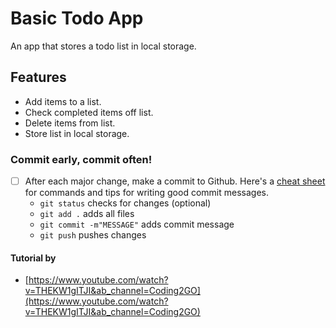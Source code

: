 # Basic Todo App

An app that stores a todo list in local storage.

## Features

  - Add items to a list.
  - Check completed items off list.
  - Delete items from list.
  - Store list in local storage.

### Commit early, commit often!
  - [ ] After each major change, make a commit to Github. Here's a [cheat sheet](https://www.git-tower.com/blog/git-cheat-sheet) for commands and tips for writing good commit messages.
    - `git status` checks for changes (optional)
    - `git add .` adds all files 
    - `git commit -m"MESSAGE"` adds commit message
    - `git push` pushes changes

#### Tutorial by
  - [https://www.youtube.com/watch?v=THEKW1gITJI&ab_channel=Coding2GO](https://www.youtube.com/watch?v=THEKW1gITJI&ab_channel=Coding2GO)
